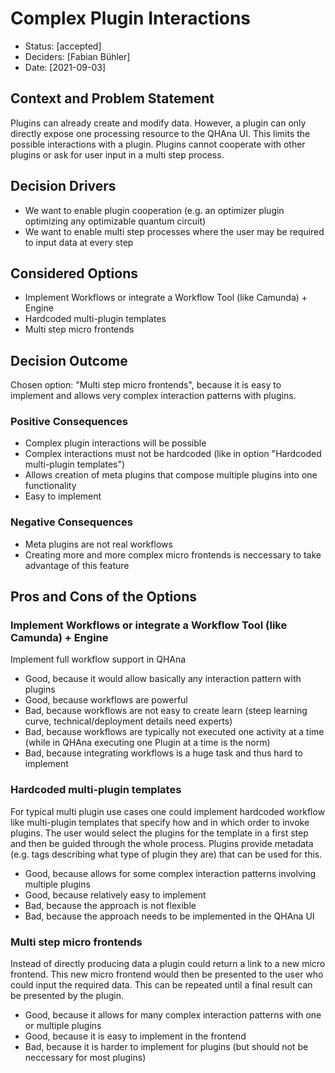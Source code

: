 # Complex Plugin Interactions

* Status: [accepted]
* Deciders: [Fabian Bühler]
* Date: [2021-09-03]

## Context and Problem Statement

Plugins can already create and modify data.
However, a plugin can only directly expose one processing resource to the QHAna UI.
This limits the possible interactions with a plugin.
Plugins cannot cooperate with other plugins or ask for user input in a multi step process.

## Decision Drivers

* We want to enable plugin cooperation (e.g. an optimizer plugin optimizing any optimizable quantum circuit)
* We want to enable multi step processes where the user may be required to input data at every step

## Considered Options

* Implement Workflows or integrate a Workflow Tool (like Camunda) + Engine
* Hardcoded multi-plugin templates
* Multi step micro frontends

## Decision Outcome

Chosen option: "Multi step micro frontends", because it is easy to implement and allows very complex interaction patterns with plugins.

### Positive Consequences

* Complex plugin interactions will be possible
* Complex interactions must not be hardcoded (like in option "Hardcoded multi-plugin templates")
* Allows creation of meta plugins that compose multiple plugins into one functionality
* Easy to implement

### Negative Consequences

* Meta plugins are not real workflows
* Creating more and more complex micro frontends is neccessary to take advantage of this feature


## Pros and Cons of the Options

### Implement Workflows or integrate a Workflow Tool (like Camunda) + Engine

Implement full workflow support in QHAna

* Good, because it would allow basically any interaction pattern with plugins
* Good, because workflows are powerful
* Bad, because workflows are not easy to create learn (steep learning curve, technical/deployment details need experts)
* Bad, because workflows are typically not executed one activity at a time (while in QHAna executing one Plugin at a time is the norm)
* Bad, because integrating workflows is a huge task and thus hard to implement

### Hardcoded multi-plugin templates

For typical multi plugin use cases one could implement hardcoded workflow like multi-plugin templates that specify how and in which order to invoke plugins.
The user would select the plugins for the template in a first step and then be guided through the whole process.
Plugins provide metadata (e.g. tags describing what type of plugin they are) that can be used for this.

* Good, because allows for some complex interaction patterns involving multiple plugins
* Good, because relatively easy to implement
* Bad, because the approach is not flexible
* Bad, because the approach needs to be implemented in the QHAna UI

### Multi step micro frontends

Instead of directly producing data a plugin could return a link to a new micro frontend.
This new micro frontend would then be presented to the user who could input the required data.
This can be repeated until a final result can be presented by the plugin.

* Good, because it allows for many complex interaction patterns with one or multiple plugins
* Good, because it is easy to implement in the frontend
* Bad, because it is harder to implement for plugins (but should not be neccessary for most plugins)

<!-- markdownlint-disable-file MD013 -->
